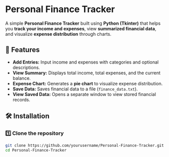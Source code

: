 # Personal Finance Tracker

A simple **Personal Finance Tracker** built using **Python (Tkinter)** that helps you **track your income and expenses**, view **summarized financial data**, and visualize **expense distribution** through charts.

## 📌 Features
- **Add Entries:** Input income and expenses with categories and optional descriptions.
- **View Summary:** Displays total income, total expenses, and the current balance.
- **Expense Chart:** Generates a **pie chart** to visualize expense distribution.
- **Save Data:** Saves financial data to a file (`finance_data.txt`).
- **View Saved Data:** Opens a separate window to view stored financial records.

## 🛠️ Installation

### 1️⃣ Clone the repository
```bash
git clone https://github.com/yourusername/Personal-Finance-Tracker.git
cd Personal-Finance-Tracker

